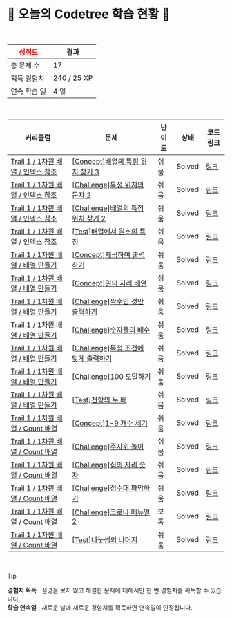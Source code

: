 # 🌲 오늘의 Codetree 학습 현황 🌲

<br />

| <span style="color:red;display:block;text-align:center;"> **성취도**</span> | 결과 |
|---|---|
| 총 문제 수 | 17 |
| 획득 경험치 | 240 / 25 XP |
| 연속 학습 일 | 4 일 |

<br />

|커리큘럼|문제|난이도|상태|코드 링크|
|---|---|---|---|---|
|[Trail 1 / 1차원 배열 / 인덱스 참조](https://https://en.codetree.ai/trail-info/novice-low/)|[[Concept]배열의 특정 위치 찾기 3](https://https://en.codetree.ai/trails/complete/curated-cards/intro-find-specific-location-fo-array-3/)|쉬움|Solved|[링크](https://github.com/ChoiAYoung0/codetree-TILs/blob/main/250115/%EB%B0%B0%EC%97%B4%EC%9D%98%20%ED%8A%B9%EC%A0%95%20%EC%9C%84%EC%B9%98%20%EC%B0%BE%EA%B8%B0%203/find-specific-location-fo-array-3.c)|
|[Trail 1 / 1차원 배열 / 인덱스 참조](https://https://en.codetree.ai/trail-info/novice-low/)|[[Challenge]특정 위치의 문자 2](https://https://en.codetree.ai/trails/complete/curated-cards/challenge-char-in-specific-location-2/)|쉬움|Solved|[링크](https://github.com/ChoiAYoung0/codetree-TILs/blob/main/250115/%ED%8A%B9%EC%A0%95%20%EC%9C%84%EC%B9%98%EC%9D%98%20%EB%AC%B8%EC%9E%90%202/char-in-specific-location-2.c)|
|[Trail 1 / 1차원 배열 / 인덱스 참조](https://https://en.codetree.ai/trail-info/novice-low/)|[[Challenge]배열의 특정 위치 찾기 2](https://https://en.codetree.ai/trails/complete/curated-cards/challenge-find-specific-location-fo-array-2/)|쉬움|Solved|[링크](https://github.com/ChoiAYoung0/codetree-TILs/blob/main/250115/%EB%B0%B0%EC%97%B4%EC%9D%98%20%ED%8A%B9%EC%A0%95%20%EC%9C%84%EC%B9%98%20%EC%B0%BE%EA%B8%B0%202/find-specific-location-fo-array-2.c)|
|[Trail 1 / 1차원 배열 / 인덱스 참조](https://https://en.codetree.ai/trail-info/novice-low/)|[[Test]배열에서 원소의 특징](https://https://en.codetree.ai/trails/complete/curated-cards/test-characteristics-of-elements-in-an-array/)|쉬움|Solved|[링크](https://github.com/ChoiAYoung0/codetree-TILs/blob/main/250115/%EB%B0%B0%EC%97%B4%EC%97%90%EC%84%9C%20%EC%9B%90%EC%86%8C%EC%9D%98%20%ED%8A%B9%EC%A7%95/characteristics-of-elements-in-an-array.c)|
|[Trail 1 / 1차원 배열 / 배열 만들기](https://https://en.codetree.ai/trail-info/novice-low/)|[[Concept]제곱하여 출력하기](https://https://en.codetree.ai/trails/complete/curated-cards/intro-print-square-of-elements/)|쉬움|Solved|[링크](https://github.com/ChoiAYoung0/codetree-TILs/blob/main/250115/%EC%A0%9C%EA%B3%B1%ED%95%98%EC%97%AC%20%EC%B6%9C%EB%A0%A5%ED%95%98%EA%B8%B0/print-square-of-elements.c)|
|[Trail 1 / 1차원 배열 / 배열 만들기](https://https://en.codetree.ai/trail-info/novice-low/)|[[Concept]일의 자리 배열](https://https://en.codetree.ai/trails/complete/curated-cards/intro-array-with-units/)|쉬움|Solved|[링크](https://github.com/ChoiAYoung0/codetree-TILs/blob/main/250115/%EC%9D%BC%EC%9D%98%20%EC%9E%90%EB%A6%AC%20%EB%B0%B0%EC%97%B4/array-with-units.c)|
|[Trail 1 / 1차원 배열 / 배열 만들기](https://https://en.codetree.ai/trail-info/novice-low/)|[[Challenge]짝수인 것만 출력하기](https://https://en.codetree.ai/trails/complete/curated-cards/challenge-print-even-number/)|쉬움|Solved|[링크](https://github.com/ChoiAYoung0/codetree-TILs/blob/main/250115/%EC%A7%9D%EC%88%98%EC%9D%B8%20%EA%B2%83%EB%A7%8C%20%EC%B6%9C%EB%A0%A5%ED%95%98%EA%B8%B0/print-even-number.c)|
|[Trail 1 / 1차원 배열 / 배열 만들기](https://https://en.codetree.ai/trail-info/novice-low/)|[[Challenge]숫자들의 배수](https://https://en.codetree.ai/trails/complete/curated-cards/challenge-multiple-of-numbers/)|쉬움|Solved|[링크](https://github.com/ChoiAYoung0/codetree-TILs/blob/main/250115/%EC%88%AB%EC%9E%90%EB%93%A4%EC%9D%98%20%EB%B0%B0%EC%88%98/multiple-of-numbers.c)|
|[Trail 1 / 1차원 배열 / 배열 만들기](https://https://en.codetree.ai/trail-info/novice-low/)|[[Challenge]특정 조건에 맞게 출력하기](https://https://en.codetree.ai/trails/complete/curated-cards/challenge-print-in-specific-conditions/)|쉬움|Solved|[링크](https://github.com/ChoiAYoung0/codetree-TILs/blob/main/250115/%ED%8A%B9%EC%A0%95%20%EC%A1%B0%EA%B1%B4%EC%97%90%20%EB%A7%9E%EA%B2%8C%20%EC%B6%9C%EB%A0%A5%ED%95%98%EA%B8%B0/print-in-specific-conditions.c)|
|[Trail 1 / 1차원 배열 / 배열 만들기](https://https://en.codetree.ai/trail-info/novice-low/)|[[Challenge]100 도달하기](https://https://en.codetree.ai/trails/complete/curated-cards/challenge-reach-100/)|쉬움|Solved|[링크](https://github.com/ChoiAYoung0/codetree-TILs/blob/main/250115/100%20%EB%8F%84%EB%8B%AC%ED%95%98%EA%B8%B0/reach-100.c)|
|[Trail 1 / 1차원 배열 / 배열 만들기](https://https://en.codetree.ai/trail-info/novice-low/)|[[Test]전항의 두 배](https://https://en.codetree.ai/trails/complete/curated-cards/test-twice-the-previous/)|쉬움|Solved|[링크](https://github.com/ChoiAYoung0/codetree-TILs/blob/main/250115/%EC%A0%84%ED%95%AD%EC%9D%98%20%EB%91%90%20%EB%B0%B0/twice-the-previous.c)|
|[Trail 1 / 1차원 배열 / Count 배열](https://https://en.codetree.ai/trail-info/novice-low/)|[[Concept]1-9 개수 세기](https://https://en.codetree.ai/trails/complete/curated-cards/intro-count-one-to-nine/)|쉬움|Solved|[링크](https://github.com/ChoiAYoung0/codetree-TILs/blob/main/250115/1-9%20%EA%B0%9C%EC%88%98%20%EC%84%B8%EA%B8%B0/count-one-to-nine.c)|
|[Trail 1 / 1차원 배열 / Count 배열](https://https://en.codetree.ai/trail-info/novice-low/)|[[Challenge]주사위 놀이](https://https://en.codetree.ai/trails/complete/curated-cards/challenge-play-with-dice/)|쉬움|Solved|[링크](https://github.com/ChoiAYoung0/codetree-TILs/blob/main/250115/%EC%A3%BC%EC%82%AC%EC%9C%84%20%EB%86%80%EC%9D%B4/play-with-dice.c)|
|[Trail 1 / 1차원 배열 / Count 배열](https://https://en.codetree.ai/trail-info/novice-low/)|[[Challenge]십의 자리 숫자](https://https://en.codetree.ai/trails/complete/curated-cards/challenge-number-of-tens-digit/)|쉬움|Solved|[링크](https://github.com/ChoiAYoung0/codetree-TILs/blob/main/250115/%EC%8B%AD%EC%9D%98%20%EC%9E%90%EB%A6%AC%20%EC%88%AB%EC%9E%90/number-of-tens-digit.c)|
|[Trail 1 / 1차원 배열 / Count 배열](https://https://en.codetree.ai/trail-info/novice-low/)|[[Challenge]점수대 파악하기](https://https://en.codetree.ai/trails/complete/curated-cards/challenge-find-out-the-score-range/)|쉬움|Solved|[링크](https://github.com/ChoiAYoung0/codetree-TILs/blob/main/250115/%EC%A0%90%EC%88%98%EB%8C%80%20%ED%8C%8C%EC%95%85%ED%95%98%EA%B8%B0/find-out-the-score-range.c)|
|[Trail 1 / 1차원 배열 / Count 배열](https://https://en.codetree.ai/trail-info/novice-low/)|[[Challenge]코로나 메뉴얼2](https://https://en.codetree.ai/trails/complete/curated-cards/challenge-covid-manual2/)|보통|Solved|[링크](https://github.com/ChoiAYoung0/codetree-TILs/blob/main/250115/%EC%BD%94%EB%A1%9C%EB%82%98%20%EB%A9%94%EB%89%B4%EC%96%BC2/covid-manual2.c)|
|[Trail 1 / 1차원 배열 / Count 배열](https://https://en.codetree.ai/trail-info/novice-low/)|[[Test]나눗셈의 나머지](https://https://en.codetree.ai/trails/complete/curated-cards/test-remainder-of-division/)|쉬움|Solved|[링크](https://github.com/ChoiAYoung0/codetree-TILs/blob/main/250115/%EB%82%98%EB%88%97%EC%85%88%EC%9D%98%20%EB%82%98%EB%A8%B8%EC%A7%80/remainder-of-division.c)|


<br />

> [!TIP]
> **경험치 획득** : 설명을 보지 않고 해결한 문제에 대해서만 한 번 경험치를 획득할 수 있습니다.  
> **학습 연속일** : 새로운 날에 새로운 경험치를 획득하면 연속일이 인정됩니다.

